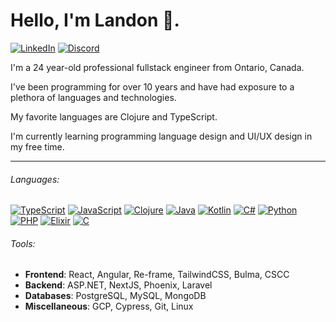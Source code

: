 # Hello, I'm Landon 👋.

[![LinkedIn](https://img.shields.io/badge/linkedin-%230077B5.svg?style=for-the-badge&logo=linkedin&logoColor=white)]([https://www.linkedin.com/in/landonjw/details/skills](https://www.linkedin.com/in/landonjw/)/)
[![Discord](https://img.shields.io/badge/Discord-%235865F2.svg?style=for-the-badge&logo=discord&logoColor=white)]()

I'm a 24 year-old professional fullstack engineer from Ontario, Canada.

I've been programming for over 10 years and have had exposure to a plethora of languages and technologies.

My favorite languages are Clojure and TypeScript.

I'm currently learning programming language design and UI/UX design in my free time.

---

###### Languages:

[![TypeScript](https://img.shields.io/badge/typescript-%23007ACC.svg?style=for-the-badge&logo=typescript&logoColor=white)]()
[![JavaScript](https://img.shields.io/badge/javascript-%23323330.svg?style=for-the-badge&logo=javascript&logoColor=%23F7DF1E)]()
[![Clojure](https://img.shields.io/badge/Clojure-%23Clojure.svg?style=for-the-badge&logo=Clojure&logoColor=Clojure)]()
[![Java](https://img.shields.io/badge/java-%23ED8B00.svg?style=for-the-badge&logo=openjdk&logoColor=white)]()
[![Kotlin](https://img.shields.io/badge/kotlin-%237F52FF.svg?style=for-the-badge&logo=kotlin&logoColor=white)]()
[![C#](https://img.shields.io/badge/c%23-%23239120.svg?style=for-the-badge&logo=c-sharp&logoColor=white)]()
[![Python](https://img.shields.io/badge/python-3670A0?style=for-the-badge&logo=python&logoColor=ffdd54)]()
[![PHP](https://img.shields.io/badge/php-%23777BB4.svg?style=for-the-badge&logo=php&logoColor=white)]()
[![Elixir](https://img.shields.io/badge/elixir-%234B275F.svg?style=for-the-badge&logo=elixir&logoColor=white)]()
[![C](https://img.shields.io/badge/c-%2300599C.svg?style=for-the-badge&logo=c&logoColor=white)]()

###### Tools:

- **Frontend**: React, Angular, Re-frame, TailwindCSS, Bulma, CSCC
- **Backend**: ASP.NET, NextJS, Phoenix, Laravel
- **Databases**: PostgreSQL, MySQL, MongoDB
- **Miscellaneous**: GCP, Cypress, Git, Linux
